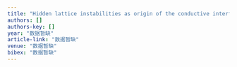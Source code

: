```yaml
---
title: "Hidden lattice instabilities as origin of the conductive interface between insulating LaAlO3 and SrTiO3"
authors: []
authors-key: []
year: "数据暂缺"
article-link: "数据暂缺"
venue: "数据暂缺"
bibex: "数据暂缺"
---
```

